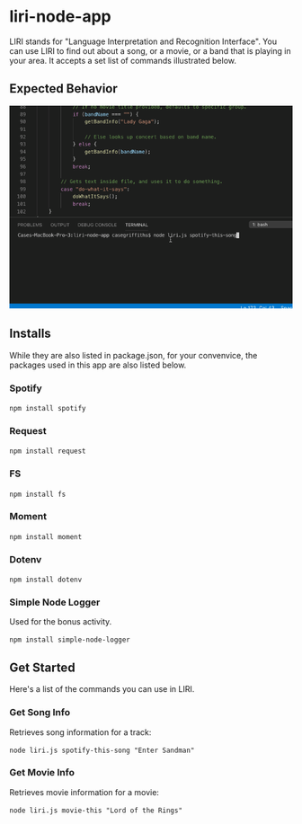 # liri-node-app

LIRI stands for "Language Interpretation and Recognition Interface". You can use LIRI to find out about a song, or a movie, or a band that is playing in your area. It accepts a set list of commands illustrated below.


## Expected Behavior
![alt text](https://github.com/saladshootrdlux/liri-node-app/blob/master/liri.gif?raw=true "Logo Title Text 1")

## Installs

While they are also listed in package.json, for your convenvice, the packages used in this app are also listed below.


### Spotify

`npm install spotify`


### Request

`npm install request`

### FS

`npm install fs`

### Moment

`npm install moment`

### Dotenv

`npm install dotenv`

### Simple Node Logger
Used for the bonus activity.

`npm install simple-node-logger`

## Get Started

Here's a list of the commands you can use in LIRI.

### Get Song Info

Retrieves song information for a track:

`node liri.js spotify-this-song "Enter Sandman"`

### Get Movie Info

Retrieves movie information for a movie:

`node liri.js movie-this "Lord of the Rings"`


